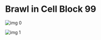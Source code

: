 # Brawl in Cell Block 99

![img 0](https://i.imgur.com/P5ddiBa.jpg)

![img 1](https://i.imgur.com/JbO0n29.jpg)

